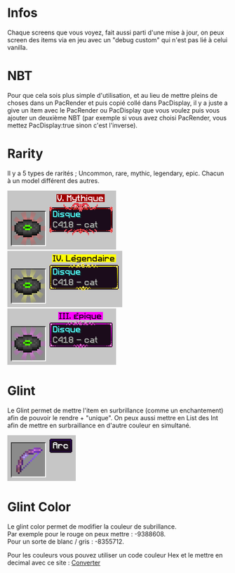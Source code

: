 # Infos
Chaque screens que vous voyez, fait aussi parti d'une mise à jour, on peux screen des items via en jeu avec un "debug custom" qui n'est pas lié à celui vanilla.

# NBT
Pour que cela sois plus simple d'utilisation, et au lieu de mettre pleins de choses dans un PacRender et puis copié collé dans PacDisplay, il y a juste a give un item avec le PacRender ou PacDisplay que vous voulez puis vous ajouter un deuxième NBT (par exemple si vous avez choisi PacRender, vous mettez PacDisplay:true sinon c'est l'inverse).

# Rarity

Il y a 5 types de rarités ; Uncommon, rare, mythic, legendary, epic.
Chacun à un model différent des autres.

<img src="/.img/model1.png"> <img src="/.img/model2.png"> <img src="/.img/model3.png">

# Glint

Le Glint permet de mettre l'item en surbrillance (comme un enchantement) afin de pouvoir le rendre + "unique".
On peux aussi mettre en List des Int afin de mettre en surbraillance en d'autre couleur en simultané.

<img src="/.img/glint.png">

# Glint Color
Le glint color permet de modifier la couleur de subrillance.<br>
Par exemple pour le rouge on peux mettre : -9388608.<br>
Pour un sorte de blanc / gris : -8355712.

Pour les couleurs vous pouvez utiliser un code couleur Hex et le mettre en decimal avec ce site : [Converter](https://www.rapidtables.com/convert/number/hex-to-decimal.html)

